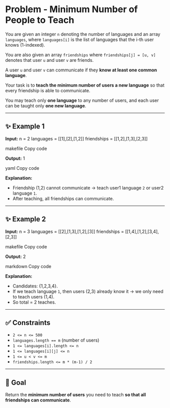 # Problem - Minimum Number of People to Teach

You are given an integer `n` denoting the number of languages and an array `languages`, 
where `languages[i]` is the list of languages that the i-th user knows (1-indexed).

You are also given an array `friendships` where `friendships[j] = [u, v]` 
denotes that user `u` and user `v` are friends.

A user `u` and user `v` can communicate if they **know at least one common language**.

Your task is to **teach the minimum number of users a new language** so that every friendship 
is able to communicate.

You may teach only **one language** to any number of users, and each user can be taught only **one new language**.

---

## ✨ Example 1
**Input:**
n = 2
languages = [[1],[2],[1,2]]
friendships = [[1,2],[1,3],[2,3]]

makefile
Copy code

**Output:**
1

yaml
Copy code

**Explanation:**
- Friendship (1,2) cannot communicate → teach user1 language `2` or user2 language `1`.
- After teaching, all friendships can communicate.

---

## ✨ Example 2
**Input:**
n = 3
languages = [[2],[1,3],[1,2],[3]]
friendships = [[1,4],[1,2],[3,4],[2,3]]

makefile
Copy code

**Output:**
2

markdown
Copy code

**Explanation:**
- Candidates: {1,2,3,4}.
- If we teach language `1`, then users (2,3) already know it → we only need to teach users (1,4).
- So total = 2 teaches.

---

## ✅ Constraints
- `2 <= n <= 500`
- `languages.length == m` (number of users)
- `1 <= languages[i].length <= n`
- `1 <= languages[i][j] <= n`
- `1 <= u < v <= m`
- `friendships.length <= m * (m-1) / 2`

---

## 🎯 Goal
Return the **minimum number of users** you need to teach **so that all friendships can communicate**.